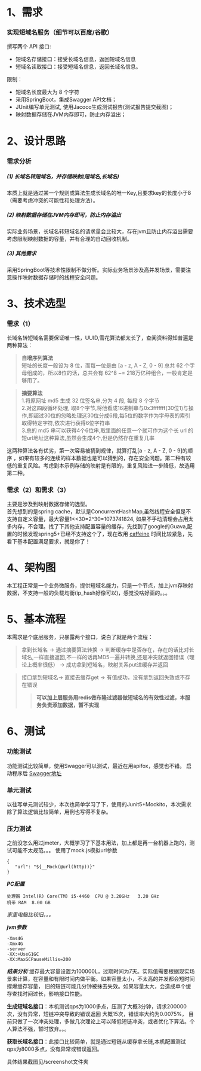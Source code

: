 # 1、需求

### 实现短域名服务（细节可以百度/谷歌）

撰写两个 API 接口:
- 短域名存储接口：接受长域名信息，返回短域名信息
- 短域名读取接口：接受短域名信息，返回长域名信息。

限制：
- 短域名长度最大为 8 个字符
- 采用SpringBoot，集成Swagger API文档；
- JUnit编写单元测试, 使用Jacoco生成测试报告(测试报告提交截图)；
- 映射数据存储在JVM内存即可，防止内存溢出；

# 2、设计思路

### 需求分析

##### (1) 长域名转短域名，并存储映射(短域名<key>,长域名<value>)

本质上就是通过某一个规则或算法生成长域名的唯一Key,且要求key的长度小于8（需要考虑冲突的可能性和处理方法）。

##### (2) 映射数据存储在JVM内存即可，防止内存溢出

实际业务场景，长域名转短域名的请求量会比较大，存在jvm且防止内存溢出需要考虑限制映射数据的容量，并有合理的自动回收机制。

##### (3) 其他需求

采用SpringBoot等技术性限制不做分析。实际业务场景涉及高并发场景，需要注意操作映射数据存储时的线程安全问题。

# 3、技术选型

### 需求（1）  
长域名转短域名需要保证唯一性，UUID,雪花算法都太长了，查阅资料得知普遍是两种算法：
>**自增序列算法**  
> 短址的长度一般设为 8 位，而每一位是由 [a - z, A - Z, 0 - 9] 总共 62 个字母组成的，所以8位的话，总共会有 62^8 ~= 218万亿种组合，一般肯定是够用了。 

>**摘要算法**  
> 1.将原网址 md5 生成 32 位签名串,分为 4 段, 每段 8 个字节  
> 2.对这四段循环处理, 取8个字节,将他看成16进制串与0x3fffffff(30位1)与操作,即超过30位的忽略处理这30位分成6段,每5位的数字作为字母表的索引取得特定字符,依次进行获得6位字符串  
> 3.总的 md5 串可以获得4个6位串,取里面的任意一个就可作为这个长 url 的短url地址这种算法,虽然会生成4个,但是仍然存在重复几率

这两种算法各有优劣，第一次容易被猜到规律，就算打乱[a - z, A - Z, 0 - 9]的顺序 ，如果有较多的连续的样本数据也是可以猜到的，存在安全问题。第二种有较
低的重复风险。考虑到本示例存储的映射是有限的，重复风险进一步降低，故选用第二种。

### 需求（2）和需求（3）
主要是涉及到映射数据存储的选型。  
首先想到的是spring cache，默认是ConcurrentHashMap,虽然线程安全但是不支持自定义容量，最大容量1<<30=2^30=1073741824, 如果不手动清理会占用太
多内存，不合理。找了下其他支持配置容量的缓存，先找到了google的Guava,配置的时候发现spring5+已经不支持这个了，现在改用
[caffeine](https://github.com/ben-manes/caffeine)
时间比较紧急，先看下基本配置满足要求，就是你了！

# 4、架构图

本工程正常是一个业务微服务，提供短域名能力，只是一个节点，加上jvm存映射数据，不支持一般的负载均衡(ip_hash好像可以)，感觉没啥好画的。。。

# 5、基本流程

本需求是个底层服务，只暴露两个接口，说白了就是两个流程：

>拿到长域名 -> 通过摘要算法转换 -> 判断缓存中是否存在，存在的话比对长域名,一样直接返回,不一样的话再MD5一遍并转换,还是冲突就返回错误（理论上概率很低）
> -> 成功拿到短域名，映射关系put进缓存并返回

> 接口拿到短域名-> 直接去缓存get -> 有值成功，没有拿到返回失效或不存在错误
>>**可以加上层服务用redis做布隆过滤器做短域名的有效性过滤，本服务负责添加数据，暂不实现**

# 6、测试

### 功能测试
功能测试比较简单，使用Swagger可以测试，最近在用apifox，感觉也不错。
启动程序后
[Swagger地址](http://127.0.0.1:8080/swagger-ui/index.html#/)

### 单元测试
以往写单元测试较少，本次也简单学习了下，使用的Junit5+Mockito，本次需求除了算法逻辑比较简单，用例也写得不复杂。

### 压力测试

之前没怎么用过jmeter，大概学习了下基本用法，加上都是再一台机器上跑的，测试可能不太规范。。。
使用了mock.js模拟url参数
```
{
   "url": "${__Mock(@url(http))}"
}
```

***PC配置***
```
处理器	Intel(R) Core(TM) i5-4460  CPU @ 3.20GHz   3.20 GHz
机带 RAM	8.00 GB
```
*家里电脑比较旧。。。*

***jvm参数***
```
-Xms4G
-Xmx4G
-server
-XX:+UseG1GC
-XX:MaxGCPauseMillis=200
```
***结果分析***
缓存最大容量设置为100000L，过期时间为7天。实际值需要根据现实场景来计算，在容量和有限时间内做平衡。如果容量太小，不太高的并发都会短时间撑爆缓存容量，
旧的短链可能几分钟被抹去失效。如果容量太大，会造成单个缓存查找时间过长，影响接口性能。

**生成短域名接口**：本机测试qps为1000多点，压测了大概3分钟，请求200000次，没有异常，短链冲突导致的错误返回 大概15次，错误率大约为0.0075%，
目前只做了一次冲突处理，多做几次理论上可以降低短链冲突，或者优化下算法。个人算法不强，暂时放弃。。。

**获取长域名接口**：此接口比较简单，就是通过短链从缓存拿长链,本机配置测试qps为8000多点，没有异常或错误返回。

具体结果截图见/screenshot文件夹


